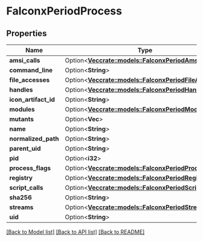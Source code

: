 # FalconxPeriodProcess

## Properties

Name | Type | Description | Notes
------------ | ------------- | ------------- | -------------
**amsi_calls** | Option<[**Vec<crate::models::FalconxPeriodAmsiCall>**](falconx.AMSICall.md)> |  | [optional]
**command_line** | Option<**String**> |  | [optional]
**file_accesses** | Option<[**Vec<crate::models::FalconxPeriodFileAccess>**](falconx.FileAccess.md)> |  | [optional]
**handles** | Option<[**Vec<crate::models::FalconxPeriodHandle>**](falconx.Handle.md)> |  | [optional]
**icon_artifact_id** | Option<**String**> |  | [optional]
**modules** | Option<[**Vec<crate::models::FalconxPeriodModule>**](falconx.Module.md)> |  | [optional]
**mutants** | Option<**Vec<String>**> |  | [optional]
**name** | Option<**String**> |  | [optional]
**normalized_path** | Option<**String**> |  | [optional]
**parent_uid** | Option<**String**> |  | [optional]
**pid** | Option<**i32**> |  | [optional]
**process_flags** | Option<[**Vec<crate::models::FalconxPeriodProcessFlag>**](falconx.ProcessFlag.md)> |  | [optional]
**registry** | Option<[**Vec<crate::models::FalconxPeriodRegistry>**](falconx.Registry.md)> |  | [optional]
**script_calls** | Option<[**Vec<crate::models::FalconxPeriodScriptCall>**](falconx.ScriptCall.md)> |  | [optional]
**sha256** | Option<**String**> |  | [optional]
**streams** | Option<[**Vec<crate::models::FalconxPeriodStream>**](falconx.Stream.md)> |  | [optional]
**uid** | Option<**String**> |  | [optional]

[[Back to Model list]](../README.md#documentation-for-models) [[Back to API list]](../README.md#documentation-for-api-endpoints) [[Back to README]](../README.md)


